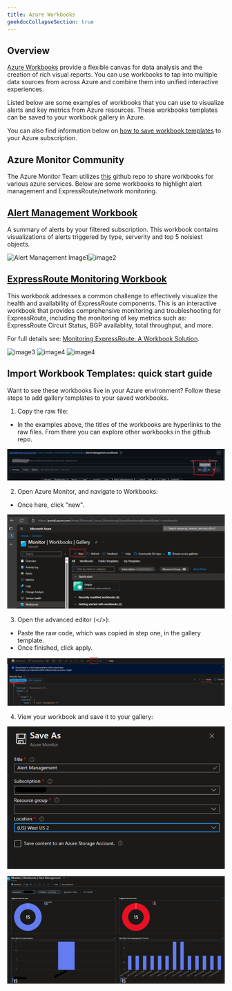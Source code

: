```yaml
---
title: Azure Workbooks
geekdocCollapseSection: true
---
```


## Overview
[Azure Workbooks](https://learn.microsoft.com/azure/azure-monitor/visualize/workbooks-overview) provide a flexible canvas for data analysis and the creation of rich visual reports. You can use workbooks to tap into multiple data sources from across Azure and combine them into unified interactive experiences.

Listed below are some examples of workbooks that you can use to visualize alerts and key metrics from Azure resources. These workbooks templates can be saved to your workbook gallery in Azure.

You can also find information below on [how to save workbook templates](http://localhost:1313/azure-monitor-baseline-alerts/visualizations/Azure-Workbooks/#import-workbook-templates-quick-start-guide) to your Azure subscription.

## Azure Monitor Community
The Azure Monitor Team utilizes [this](https://github.com/microsoft/AzureMonitorCommunity/tree/master/Azure%20Services) github repo to share workbooks for various azure services. Below are some workbooks to highlight alert management and ExpressRoute/network monitoring.

## [Alert Management Workbook](https://github.com/microsoft/AzureMonitorCommunity/blob/master/Azure%20Services/Azure%20Monitor/Workbooks/Alerts%20Management.workbook)
A summary of alerts by your filtered subscription. This workbook contains visualizations of alerts triggered by type, serverity and top 5 noisiest objects.

  ![Alert Management Image1](image.png)![image2](image-1.png)

## [ExpressRoute Monitoring Workbook](https://github.com/microsoft/AzureMonitorCommunity/blob/master/Azure%20Services/Azure%20Monitor/Workbooks/Azure%20Network%20Monitoring.workbook)

This workbook addresses a common challenge to effectively visualize the health and availability of ExpressRoute components. This is an interactive workbook that provides comprehensive monitoring and troubleshooting for ExpressRoute, including the monitoring of key metrics such as: ExpressRoute Circuit Status, BGP availablity, total throughput, and more.

For full details see:
 [Monitoring ExpressRoute: A Workbook Solution](https://techcommunity.microsoft.com/t5/azure-observability-blog/monitoring-expressroute-a-workbook-solution/ba-p/4038130).

  ![image3](https://techcommunity.microsoft.com/t5/image/serverpage/image-id/545394i89157D8B217AA777/image-dimensions/2000?v=v2&px=-1)
  ![image4](https://techcommunity.microsoft.com/t5/image/serverpage/image-id/545405i13A8ECBF9B370BB4/image-dimensions/2000?v=v2&px=-1)
  ![image4](https://techcommunity.microsoft.com/t5/image/serverpage/image-id/545407i490AE5C9D99AECEE/image-dimensions/2000?v=v2&px=-1)

## Import Workbook Templates: quick start guide
Want to see these workbooks live in your Azure environment? Follow these steps to add gallery templates to your saved workbooks.

1. Copy the raw file:
  - In the examples above, the titles of the workbooks are hyperlinks to the raw files. From there you can explore other workbooks in the github repo.

  ![alt text](image-7.png)

2. Open Azure Monitor, and navigate to Workbooks:
  - Once here, click "new".

  ![alt text](image-3.png)

3. Open the advanced editor (</>):
  - Paste the raw code, which was copied in step one, in the gallery template.
  - Once finished, click apply.

  ![alt text](image-4.png)

4. View your workbook and save it to your gallery:

![alt text](image-5.png)

![alt text](image-2.png)
